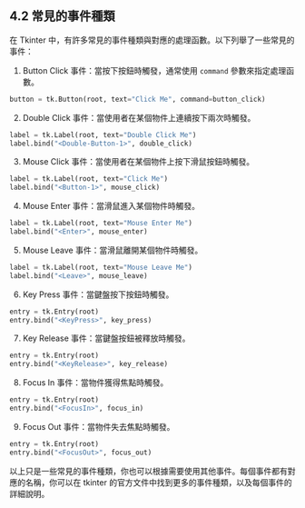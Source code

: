 ## 4.2 常見的事件種類

在 Tkinter 中，有許多常見的事件種類與對應的處理函數。以下列舉了一些常見的事件：

1. Button Click 事件：當按下按鈕時觸發，通常使用 `command` 參數來指定處理函數。

```python
button = tk.Button(root, text="Click Me", command=button_click)
```

2. Double Click 事件：當使用者在某個物件上連續按下兩次時觸發。

```python
label = tk.Label(root, text="Double Click Me")
label.bind("<Double-Button-1>", double_click)
```

3. Mouse Click 事件：當使用者在某個物件上按下滑鼠按鈕時觸發。

```python
label = tk.Label(root, text="Click Me")
label.bind("<Button-1>", mouse_click)
```

4. Mouse Enter 事件：當滑鼠進入某個物件時觸發。

```python
label = tk.Label(root, text="Mouse Enter Me")
label.bind("<Enter>", mouse_enter)
```

5. Mouse Leave 事件：當滑鼠離開某個物件時觸發。

```python
label = tk.Label(root, text="Mouse Leave Me")
label.bind("<Leave>", mouse_leave)
```

6. Key Press 事件：當鍵盤按下按鈕時觸發。

```python
entry = tk.Entry(root)
entry.bind("<KeyPress>", key_press)
```

7. Key Release 事件：當鍵盤按鈕被釋放時觸發。

```python
entry = tk.Entry(root)
entry.bind("<KeyRelease>", key_release)
```

8. Focus In 事件：當物件獲得焦點時觸發。

```python
entry = tk.Entry(root)
entry.bind("<FocusIn>", focus_in)
```

9. Focus Out 事件：當物件失去焦點時觸發。

```python
entry = tk.Entry(root)
entry.bind("<FocusOut>", focus_out)
```

以上只是一些常見的事件種類，你也可以根據需要使用其他事件。每個事件都有對應的名稱，你可以在 tkinter 的官方文件中找到更多的事件種類，以及每個事件的詳細說明。